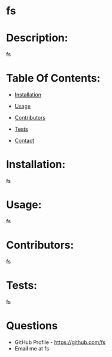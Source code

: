 
  # fs

# Description:
fs

# Table Of Contents:
* [Installation](#Installation)
* [Usage](#Usage)
* [Contributors](#Contributors)
* [Tests](#Tests)

* [Contact](#Contact)

# Installation: 
fs
# Usage:
fs
# Contributors: 
fs
# Tests: 
fs

# Questions
 * GitHub Profile - https://github.com/fs
 * Email me at fs
